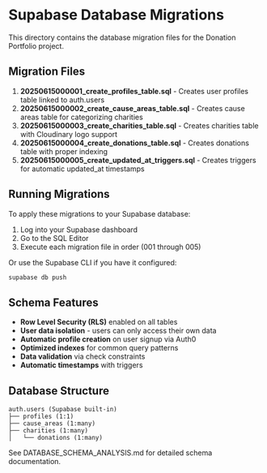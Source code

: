 # Supabase Database Migrations

This directory contains the database migration files for the Donation Portfolio project.

## Migration Files

1. **20250615000001_create_profiles_table.sql** - Creates user profiles table linked to auth.users
2. **20250615000002_create_cause_areas_table.sql** - Creates cause areas table for categorizing charities
3. **20250615000003_create_charities_table.sql** - Creates charities table with Cloudinary logo support
4. **20250615000004_create_donations_table.sql** - Creates donations table with proper indexing
5. **20250615000005_create_updated_at_triggers.sql** - Creates triggers for automatic updated_at timestamps

## Running Migrations

To apply these migrations to your Supabase database:

1. Log into your Supabase dashboard
2. Go to the SQL Editor
3. Execute each migration file in order (001 through 005)

Or use the Supabase CLI if you have it configured:

```bash
supabase db push
```

## Schema Features

- **Row Level Security (RLS)** enabled on all tables
- **User data isolation** - users can only access their own data
- **Automatic profile creation** on user signup via Auth0
- **Optimized indexes** for common query patterns
- **Data validation** via check constraints
- **Automatic timestamps** with triggers

## Database Structure

```
auth.users (Supabase built-in)
├── profiles (1:1)
├── cause_areas (1:many)
├── charities (1:many)
│   └── donations (1:many)
```

See DATABASE_SCHEMA_ANALYSIS.md for detailed schema documentation.